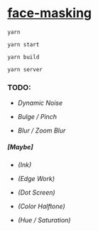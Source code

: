 # [face-masking](https://ustymukhman.github.io/face-masking.github.io/build/) #

`yarn`

`yarn start`

`yarn build`

`yarn server`

### TODO: ###

- *Dynamic Noise*

- *Bulge / Pinch*

- *Blur / Zoom Blur*

##### [Maybe] #####

- *(Ink)*

- *(Edge Work)*

- *(Dot Screen)*

- *(Color Halftone)*

- *(Hue / Saturation)*
